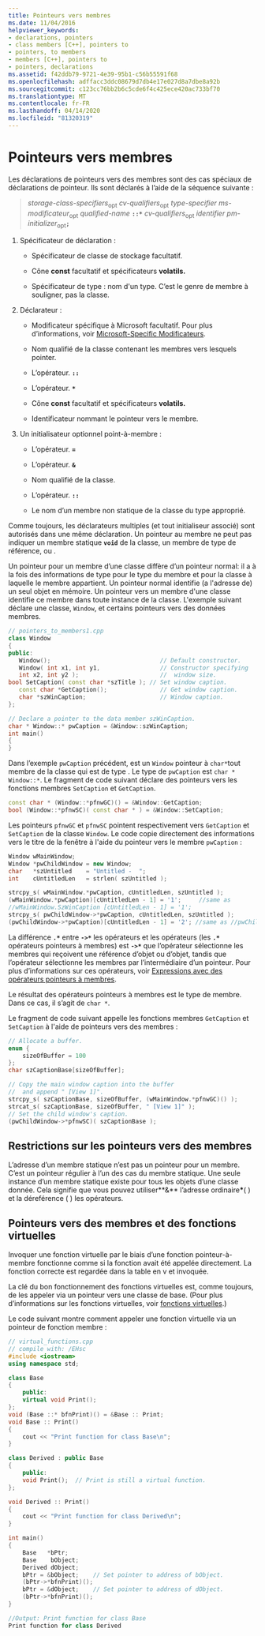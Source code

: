 ```yaml
---
title: Pointeurs vers membres
ms.date: 11/04/2016
helpviewer_keywords:
- declarations, pointers
- class members [C++], pointers to
- pointers, to members
- members [C++], pointers to
- pointers, declarations
ms.assetid: f42ddb79-9721-4e39-95b1-c56b55591f68
ms.openlocfilehash: adffacc3ddc08679d7db4e17e027d8a7dbe8a92b
ms.sourcegitcommit: c123cc76bb2b6c5cde6f4c425ece420ac733bf70
ms.translationtype: MT
ms.contentlocale: fr-FR
ms.lasthandoff: 04/14/2020
ms.locfileid: "81320319"
---
```

# <a name="pointers-to-members"></a>Pointeurs vers membres

Les déclarations de pointeurs vers des membres sont des cas spéciaux de déclarations de pointeur.  Ils sont déclarés à l’aide de la séquence suivante :

> *storage-class-specifiers*<sub>opt</sub> *cv-qualifiers*<sub>opt</sub> *type-specifier* *ms-modificateur*<sub>opt</sub> *qualified-name* **`::*`** *cv-qualifiers*<sub>opt</sub> *identifier* *pm-initializer*<sub>opt</sub>**`;`**

1. Spécificateur de déclaration :

   - Spécificateur de classe de stockage facultatif.

   - Cône **const** facultatif et spécificateurs **volatils.**

   - Spécificateur de type : nom d'un type. C’est le genre de membre à souligner, pas la classe.

1. Déclarateur :

   - Modificateur spécifique à Microsoft facultatif. Pour plus d’informations, voir [Microsoft-Specific Modificateurs](../cpp/microsoft-specific-modifiers.md).

   - Nom qualifié de la classe contenant les membres vers lesquels pointer.

   - L’opérateur. __`::`__

   - L’opérateur. __`*`__

   - Cône **const** facultatif et spécificateurs **volatils.**

   - Identificateur nommant le pointeur vers le membre.

1. Un initialisateur optionnel point-à-membre :

   - L’opérateur. **`=`**

   - L’opérateur. **`&`**

   - Nom qualifié de la classe.

   - L’opérateur. __`::`__

   - Le nom d’un membre non statique de la classe du type approprié.

Comme toujours, les déclarateurs multiples (et tout initialiseur associé) sont autorisés dans une même déclaration. Un pointeur au membre ne peut pas indiquer un membre statique **`void`** de la classe, un membre de type de référence, ou .

Un pointeur pour un membre d’une classe diffère d’un pointeur normal: il a à la fois des informations de type pour le type du membre et pour la classe à laquelle le membre appartient. Un pointeur normal identifie (a l'adresse de) un seul objet en mémoire. Un pointeur vers un membre d'une classe identifie ce membre dans toute instance de la classe. L'exemple suivant déclare une classe, `Window`, et certains pointeurs vers des données membres.

```cpp
// pointers_to_members1.cpp
class Window
{
public:
   Window();                               // Default constructor.
   Window( int x1, int y1,                 // Constructor specifying
   int x2, int y2 );                       //  window size.
bool SetCaption( const char *szTitle ); // Set window caption.
   const char *GetCaption();               // Get window caption.
   char *szWinCaption;                     // Window caption.
};

// Declare a pointer to the data member szWinCaption.
char * Window::* pwCaption = &Window::szWinCaption;
int main()
{
}
```

Dans l’exemple `pwCaption` précédent, est un `Window` pointeur à `char*`tout membre de la classe qui est de type . Le type de `pwCaption` est `char * Window::*`. Le fragment de code suivant déclare des pointeurs vers les fonctions membres `SetCaption` et `GetCaption`.

```cpp
const char * (Window::*pfnwGC)() = &Window::GetCaption;
bool (Window::*pfnwSC)( const char * ) = &Window::SetCaption;
```

Les pointeurs `pfnwGC` et `pfnwSC` pointent respectivement vers `GetCaption` et `SetCaption` de la classe `Window`. Le code copie directement des informations vers le titre de la fenêtre à l'aide du pointeur vers le membre `pwCaption` :

```cpp
Window wMainWindow;
Window *pwChildWindow = new Window;
char   *szUntitled    = "Untitled -  ";
int    cUntitledLen   = strlen( szUntitled );

strcpy_s( wMainWindow.*pwCaption, cUntitledLen, szUntitled );
(wMainWindow.*pwCaption)[cUntitledLen - 1] = '1';     //same as
//wMainWindow.SzWinCaption [cUntitledLen - 1] = '1';
strcpy_s( pwChildWindow->*pwCaption, cUntitledLen, szUntitled );
(pwChildWindow->*pwCaption)[cUntitledLen - 1] = '2'; //same as //pwChildWindow->szWinCaption[cUntitledLen - 1] = '2';
```

La différence **`.*`** entre **`->*`** les opérateurs et les opérateurs (les **`.*`** opérateurs pointeurs à membres) est **`->*`** que l’opérateur sélectionne les membres qui reçoivent une référence d’objet ou d’objet, tandis que l’opérateur sélectionne les membres par l’intermédiaire d’un pointeur. Pour plus d’informations sur ces opérateurs, voir [Expressions avec des opérateurs pointeurs à membres](../cpp/pointer-to-member-operators-dot-star-and-star.md).

Le résultat des opérateurs pointeurs à membres est le type de membre. Dans ce cas, il s’agit de `char *`.

Le fragment de code suivant appelle les fonctions membres `GetCaption` et `SetCaption` à l'aide de pointeurs vers des membres :

```cpp
// Allocate a buffer.
enum {
    sizeOfBuffer = 100
};
char szCaptionBase[sizeOfBuffer];

// Copy the main window caption into the buffer
//  and append " [View 1]".
strcpy_s( szCaptionBase, sizeOfBuffer, (wMainWindow.*pfnwGC)() );
strcat_s( szCaptionBase, sizeOfBuffer, " [View 1]" );
// Set the child window's caption.
(pwChildWindow->*pfnwSC)( szCaptionBase );
```

## <a name="restrictions-on-pointers-to-members"></a>Restrictions sur les pointeurs vers des membres

L’adresse d’un membre statique n’est pas un pointeur pour un membre. C’est un pointeur régulier à l’un des cas du membre statique. Une seule instance d’un membre statique existe pour tous les objets d’une classe donnée. Cela signifie que vous pouvez utiliser**&** l’adresse ordinaire<strong>\*</strong>( ) et la déreférence ( ) les opérateurs.

## <a name="pointers-to-members-and-virtual-functions"></a>Pointeurs vers des membres et des fonctions virtuelles

Invoquer une fonction virtuelle par le biais d’une fonction pointeur-à-membre fonctionne comme si la fonction avait été appelée directement. La fonction correcte est regardée dans la table en v et invoquée.

La clé du bon fonctionnement des fonctions virtuelles est, comme toujours, de les appeler via un pointeur vers une classe de base. (Pour plus d’informations sur les fonctions virtuelles, voir [fonctions virtuelles](../cpp/virtual-functions.md).)

Le code suivant montre comment appeler une fonction virtuelle via un pointeur de fonction membre :

```cpp
// virtual_functions.cpp
// compile with: /EHsc
#include <iostream>
using namespace std;

class Base
{
    public:
    virtual void Print();
};
void (Base ::* bfnPrint)() = &Base :: Print;
void Base :: Print()
{
    cout << "Print function for class Base\n";
}

class Derived : public Base
{
    public:
    void Print();  // Print is still a virtual function.
};

void Derived :: Print()
{
    cout << "Print function for class Derived\n";
}

int main()
{
    Base   *bPtr;
    Base    bObject;
    Derived dObject;
    bPtr = &bObject;    // Set pointer to address of bObject.
    (bPtr->*bfnPrint)();
    bPtr = &dObject;    // Set pointer to address of dObject.
    (bPtr->*bfnPrint)();
}

//Output: Print function for class Base
Print function for class Derived
```
